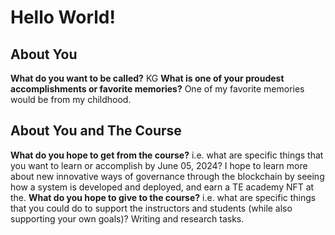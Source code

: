 # Hello World!

## About You

**What do you want to be called?** 
KG
**What is one of your proudest accomplishments or favorite memories?** 
One of my favorite memories would be from my childhood. 
## About You and The Course

**What do you hope to get from the course?** i.e. what are specific things that you want to learn or accomplish by June 05, 2024?
I hope to learn more about new innovative ways of governance through the blockchain by seeing how a system is developed and deployed, and earn a TE academy NFT at the. 
**What do you hope to give to the course?** i.e. what are specific things that you could do to support the instructors and students (while also supporting your own goals)?
Writing and research tasks. 

